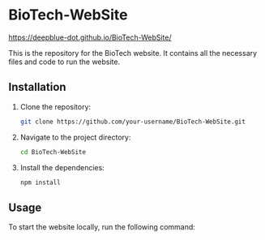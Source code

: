 # BioTech-WebSite

https://deepblue-dot.github.io/BioTech-WebSite/

This is the repository for the BioTech website. It contains all the necessary files and code to run the website.

## Installation

1. Clone the repository:

    ```bash
    git clone https://github.com/your-username/BioTech-WebSite.git
    ```

2. Navigate to the project directory:

    ```bash
    cd BioTech-WebSite
    ```

3. Install the dependencies:

    ```bash
    npm install
    ```

## Usage

To start the website locally, run the following command:
